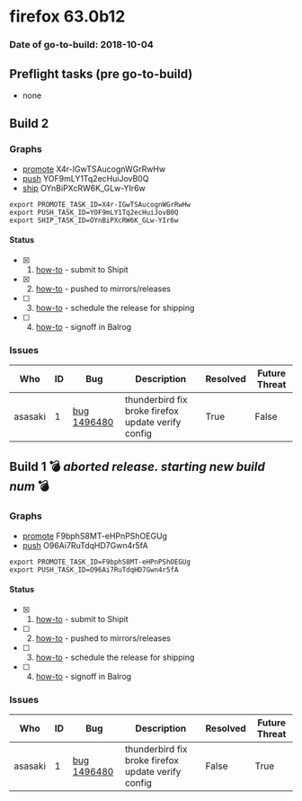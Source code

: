 # firefox 63.0b12

### Date of go-to-build: 2018-10-04

## Preflight tasks (pre go-to-build)
- none

## Build 2  

### Graphs
* [promote](https://tools.taskcluster.net/push-inspector/#/X4r-IGwTSAucognWGrRwHw) X4r-IGwTSAucognWGrRwHw
* [push](https://tools.taskcluster.net/push-inspector/#/YOF9mLY1Tq2ecHuiJovB0Q) YOF9mLY1Tq2ecHuiJovB0Q
* [ship](https://tools.taskcluster.net/push-inspector/#/OYnBiPXcRW6K_GLw-YIr6w) OYnBiPXcRW6K_GLw-YIr6w
```
export PROMOTE_TASK_ID=X4r-IGwTSAucognWGrRwHw
export PUSH_TASK_ID=YOF9mLY1Tq2ecHuiJovB0Q
export SHIP_TASK_ID=OYnBiPXcRW6K_GLw-YIr6w
```


#### Status
- [x] 1.  [how-to](https://wiki.mozilla.org/Release:Release_Automation_on_Mercurial:Starting_a_Release#Submit_to_Ship_It)  - submit to Shipit
- [x] 2.  [how-to](https://github.com/mozilla-releng/releasewarrior-2.0/blob/master/docs/release-promotion/desktop/howto.md#push-artifacts-to-releases-directory)  - pushed to mirrors/releases
- [ ] 3.  [how-to](https://github.com/mozilla-releng/releasewarrior-2.0/blob/master/docs/release-promotion/desktop/howto.md#ship-the-release)  - schedule the release for shipping
- [ ] 4.  [how-to](https://github.com/mozilla-releng/releasewarrior-2.0/blob/master/docs/release-promotion/desktop/howto.md#obtain-sign-offs-for-changes)  - signoff in Balrog

### Issues
| Who                 | ID               | Bug                                                                 | Description                | Resolved                | Future Threat                |
| ------------------- | ---------------- | ------------------------------------------------------------------- | -------------------------- | ----------------------- | ---------------------------- |
| asasaki  | 1 | [bug 1496480](https://bugzil.la/1496480)        | thunderbird fix broke firefox update verify config | True | False |

## Build 1  :bomb: _aborted release. starting new build num_ :bomb: 

### Graphs
* [promote](https://tools.taskcluster.net/push-inspector/#/F9bphS8MT-eHPnPShOEGUg) F9bphS8MT-eHPnPShOEGUg
* [push](https://tools.taskcluster.net/push-inspector/#/O96Ai7RuTdqHD7Gwn4r5fA) O96Ai7RuTdqHD7Gwn4r5fA
```
export PROMOTE_TASK_ID=F9bphS8MT-eHPnPShOEGUg
export PUSH_TASK_ID=O96Ai7RuTdqHD7Gwn4r5fA
```


#### Status
- [x] 1.  [how-to](https://wiki.mozilla.org/Release:Release_Automation_on_Mercurial:Starting_a_Release#Submit_to_Ship_It)  - submit to Shipit
- [ ] 2.  [how-to](https://github.com/mozilla-releng/releasewarrior-2.0/blob/master/docs/release-promotion/desktop/howto.md#push-artifacts-to-releases-directory)  - pushed to mirrors/releases
- [ ] 3.  [how-to](https://github.com/mozilla-releng/releasewarrior-2.0/blob/master/docs/release-promotion/desktop/howto.md#ship-the-release)  - schedule the release for shipping
- [ ] 4.  [how-to](https://github.com/mozilla-releng/releasewarrior-2.0/blob/master/docs/release-promotion/desktop/howto.md#obtain-sign-offs-for-changes)  - signoff in Balrog

### Issues
| Who                 | ID               | Bug                                                                 | Description                | Resolved                | Future Threat                |
| ------------------- | ---------------- | ------------------------------------------------------------------- | -------------------------- | ----------------------- | ---------------------------- |
| asasaki  | 1 | [bug 1496480](https://bugzil.la/1496480)        | thunderbird fix broke firefox update verify config | False | True |

